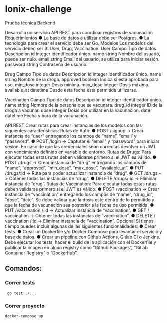 # Ionix-challenge

Prueba técnica Backend

Desarrolla un servicio API REST para coordinar registros de vacunación
Requerimientos
● La base de datos a utilizar debe ser Postgres.
● La tecnología para crear el servicio debe ser Go.
Modelos
Los modelos del servicio deben ser 3: User, Drug, Vaccination.
User
Campo Tipo de datos Descripción
id integer identificador único.
name string Nombre del usuario, puede ser nulo.
email string Email del usuario, se utiliza para iniciar sesión.
password string Contraseña de usuario.

Drug
Campo Tipo de datos Descripción
id integer Identificador único.
name string Nombre de la droga.
approved boolean Indica si está aprobada para uso.
min_dose integer Dosis mínima.
max_dose integer Dosis máxima.
available_at datetime Desde esta fecha esta permitida utilizarse.

Vaccination
Campo Tipo de datos Descripción
id integer identificador único.
name string Nombre de la persona que se vacunara.
drug_id integer ID de la droga a vacunar.
dose integer Dosis por utilizar en la vacunación.
date datetime Fecha y hora de la vacunación.

API REST
Crear rutas para crear instancias de los modelos con las siguientes características:
Rutas de Auth:
● POST /signup -> Crear instancia de “user” entregando los campos de “name”,
“email’ y “password”.
● POST /login -> Capturar el “email” y “password” para iniciar sesion. En caso de que
las credenciales sean correctas devolver un JWT con vencimiento definido en variable
de entorno.
Rutas de Drugs:
Para ejecutar todas estas rutas deben validarse primero si el JWT es válido.
● POST /drugs -> Crear instancia de “drug” entregando los campos de “name”,
“approved”, “min_dose”, “max_dose”, “available_at”.
● PUT /drugs/:id -> Ruta para poder actualizar instancia de “drug”.
● GET /drugs -> Obtener todas las instancias de “drug”.
● DELETE /drugs/:id -> Eliminar instancia de “drug”.
Rutas de Vaccination:
Para ejecutar todas estas rutas deben validarse primero si el JWT es válido.
● POST /vaccination -> Crear instancia de “vaccination” entregando los campos de
“name”, “drug_id”, “dose”, “date”. Se debe validar que la dosis este dentro de lo
permitido y que la fecha de vacunación sea posterior a la fecha de uso permitida.
● PUT /vaccination /:id -> Actualizar instancia de “vaccination”.
● GET / vaccination -> Obtener todas las instancias de “vaccination”.
● DELETE / vaccination /:id -> Eliminar instancia de “vaccination”.
Opcional
Si tienes tiempo puedes incluir algunas de las siguientes funcionalidades:
● Crear tests.
● Crear un Dockerfile y/o Docker Compose para levantar el servicio y base de datos.
● Crear un pipeline con Github Actions, Gitlab CI o Jenkins. Debe ejecutar los tests, hacer el
build de la aplicación con el Dockerfile y publicar la imagen en algún registry como “Github
Packages”, “Gitlab Container Registry” o “Dockerhub”.

## Comandos:

### Correr tests

` go test ./...`

### Correr proyecto

`docker-compose up`
